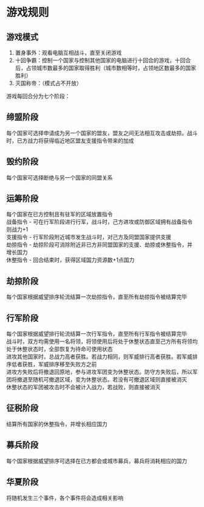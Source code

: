 # 游戏规则

游戏模式
--
1. 置身事外：观看电脑互相战斗，直至关闭游戏    
2. 十回争霸：控制一个国家与控制其他国家的电脑进行十回合的游戏，十回合后，占领城市数最多的国家取得胜利（城市数相等时，占领地区数最多的国家胜利）  
3. 灭国称帝：（模式占不开放）  

游戏每回合分为七个阶段：  

缔盟阶段
--
每个国家可选择申请成为另一个国家的盟友，盟友之间无法相互攻击或劫掠。战斗时，已方战力将获得临近地区盟友支援指令带来的加成  

毁约阶段
--
每个国家可选择断绝与另一个国家的同盟关系  

运筹阶段
--
每个国家在已方控制且有驻军的区域放置指令  
战备指令 - 可在行军阶段进行行军，战斗时，己方进攻或防御区域拥有战备指令则战力+1  
支援指令 - 行军阶段附近城市发生战斗时，对己方及同盟国家提供支援  
劫掠指令 - 劫掠阶段可消除附近非已方非同盟国家的支援、劫掠或休整指令，并增长国力  
休整指令 - 回合结束时，获得区域国力资源数+1点国力

劫掠阶段
--
每个国家根据威望排序轮流结算一次劫掠指令，直至所有劫掠指令被结算完毕  

行军阶段
--
每个国家根据威望排行轮流结算一次行军指令，直至所有行军指令被结算完毕  
战斗时，双方均需使用一名将领，将领使用后将处于休整状态直至己方所有将领均处于休整状态时，全部恢复为待命可使用状态  
进攻其他国家时，总战力高者获胜。若战力相同，则军威排行高者获胜。若军威排序低者获胜，军威排序移至失败方之前  
进攻方失败后将撤退回原地，参与进攻军团变为休整状态。防守方失败后，所以军团将撤退至随机可撤退区域，变为休整状态。若没有可撤退区域则直接被消灭  
休整状态的军团被攻击时不会被计入战力，若战败，则直接被消灭  

征税阶段
--
结算所有国家的休整指令，并增长相应国力  

募兵阶段
--
每个国家根据威望排序可选择在已方都会或城市募兵，募兵将消耗相应的国力  

华夏阶段
--
将随机发生三个事件，各个事件将会造成相关影响  